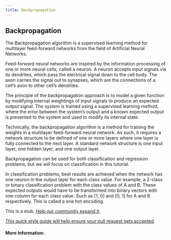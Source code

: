 ```yaml
---
title: Backpropagation
---
```

## Backpropagation

The Backpropagation algorithm is a supervised learning method for multilayer feed-forward networks from the field of Artificial Neural Networks.

Feed-forward neural networks are inspired by the information processing of one or more neural cells, called a neuron. A neuron accepts input signals via its dendrites, which pass the electrical signal down to the cell body. The axon carries the signal out to synapses, which are the connections of a cell’s axon to other cell’s dendrites.

The principle of the backpropagation approach is to model a given function by modifying internal weightings of input signals to produce an expected output signal. The system is trained using a supervised learning method, where the error between the system’s output and a known expected output is presented to the system and used to modify its internal state.

Technically, the backpropagation algorithm is a method for training the weights in a multilayer feed-forward neural network. As such, it requires a network structure to be defined of one or more layers where one layer is fully connected to the next layer. A standard network structure is one input layer, one hidden layer, and one output layer.

Backpropagation can be used for both classification and regression problems, but we will focus on classification in this tutorial.

In classification problems, best results are achieved when the network has one neuron in the output layer for each class value. For example, a 2-class or binary classification problem with the class values of A and B. These expected outputs would have to be transformed into binary vectors with one column for each class value. Such as [1, 0] and [0, 1] for A and B respectively. This is called a one hot encoding.


This is a stub. <a href='https://github.com/freecodecamp/guides/tree/master/src/pages/machine-learning/backpropagation/index.md' target='_blank' rel='nofollow'>Help our community expand it</a>.

<a href='https://github.com/freecodecamp/guides/blob/master/README.md' target='_blank' rel='nofollow'>This quick style guide will help ensure your pull request gets accepted</a>.

<!-- The article goes here, in GitHub-flavored Markdown. Feel free to add YouTube videos, images, and CodePen/JSBin embeds  -->

#### More Information:
<!-- Please add any articles you think might be helpful to read before writing the article -->


